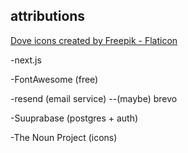 ## attributions

<a href="https://www.flaticon.com/free-icons/dove" title="dove icons">Dove icons created by Freepik - Flaticon</a>

-next.js

-FontAwesome (free)

-resend (email service)
--(maybe) brevo

-Suuprabase (postgres + auth)

-The Noun Project (icons)
